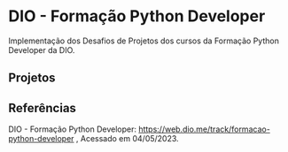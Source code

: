 # DIO - Formação Python Developer

Implementação dos Desafios de Projetos dos cursos da Formação Python Developer da DIO.

## Projetos


## Referências

DIO - Formação Python Developer:
https://web.dio.me/track/formacao-python-developer
, Acessado em 04/05/2023.